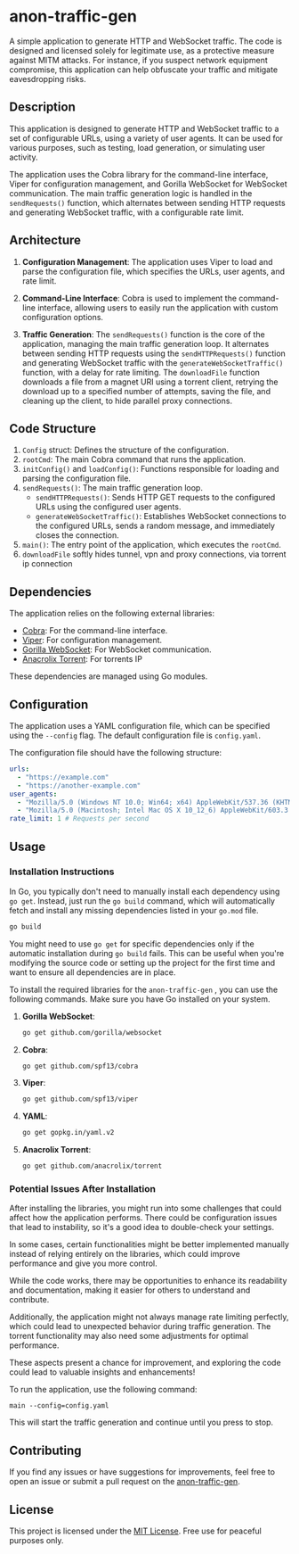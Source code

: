 # anon-traffic-gen

A simple application to generate HTTP and WebSocket traffic. The code is designed and licensed solely for legitimate use, as a protective measure against MITM attacks. For instance, if you suspect network equipment compromise, this application can help obfuscate your traffic and mitigate eavesdropping risks.

## Description

This application is designed to generate HTTP and WebSocket traffic to a set of configurable URLs, using a variety of user agents. It can be used for various purposes, such as testing, load generation, or simulating user activity.

The application uses the Cobra library for the command-line interface, Viper for configuration management, and Gorilla WebSocket for WebSocket communication. The main traffic generation logic is handled in the `sendRequests()` function, which alternates between sending HTTP requests and generating WebSocket traffic, with a configurable rate limit.

## Architecture

1. **Configuration Management**: The application uses Viper to load and parse the configuration file, which specifies the URLs, user agents, and rate limit.

2. **Command-Line Interface**: Cobra is used to implement the command-line interface, allowing users to easily run the application with custom configuration options.

3. **Traffic Generation**: The `sendRequests()` function is the core of the application, managing the main traffic generation loop. It alternates between sending HTTP requests using the `sendHTTPRequests()` function and generating WebSocket traffic with the `generateWebSocketTraffic()` function, with a delay for rate limiting. The `downloadFile` function downloads a file from a magnet URI using a torrent client, retrying the download up to a specified number of attempts, saving the file, and cleaning up the client, to hide parallel proxy connections.


## Code Structure

1. `Config` struct: Defines the structure of the configuration.
2. `rootCmd`: The main Cobra command that runs the application.
3. `initConfig()` and `loadConfig()`: Functions responsible for loading and parsing the configuration file.
4. `sendRequests()`: The main traffic generation loop.
   - `sendHTTPRequests()`: Sends HTTP GET requests to the configured URLs using the configured user agents.
   - `generateWebSocketTraffic()`: Establishes WebSocket connections to the configured URLs, sends a random message, and immediately closes the connection.
5. `main()`: The entry point of the application, which executes the `rootCmd`.
6. `downloadFile` softly hides tunnel, vpn and proxy connections, via torrent ip connection

## Dependencies

The application relies on the following external libraries:

- [Cobra](https://github.com/spf13/cobra): For the command-line interface.
- [Viper](https://github.com/spf13/viper): For configuration management.
- [Gorilla WebSocket](https://github.com/gorilla/websocket): For WebSocket communication.
- [Anacrolix Torrent](https://github.com/anacrolix/torrent): For torrents IP
  
These dependencies are managed using Go modules.

## Configuration

The application uses a YAML configuration file, which can be specified using the `--config` flag. The default configuration file is `config.yaml`.

The configuration file should have the following structure:

```yaml
urls:
  - "https://example.com"
  - "https://another-example.com"
user_agents:
  - "Mozilla/5.0 (Windows NT 10.0; Win64; x64) AppleWebKit/537.36 (KHTML, like Gecko) Chrome/58.0.3029.110 Safari/537.3"
  - "Mozilla/5.0 (Macintosh; Intel Mac OS X 10_12_6) AppleWebKit/603.3.8 (KHTML, like Gecko) Version/10.1.2 Safari/603.3.8"
rate_limit: 1 # Requests per second
```

## Usage
### Installation Instructions

In Go, you typically don't need to manually install each dependency using `go get`. Instead, just run the `go build` command, which will automatically fetch and install any missing dependencies listed in your `go.mod` file.

```bash
go build
```


You might need to use `go get` for specific dependencies only if the automatic installation during `go build` fails. This can be useful when you're modifying the source code or setting up the project for the first time and want to ensure all dependencies are in place.

To install the required libraries for the `anon-traffic-gen` , you can use the following commands. Make sure you have Go installed on your system.

1. **Gorilla WebSocket**:
   ```bash
   go get github.com/gorilla/websocket
   ```

2. **Cobra**:
   ```bash
   go get github.com/spf13/cobra
   ```

3. **Viper**:
   ```bash
   go get github.com/spf13/viper
   ```

4. **YAML**:
   ```bash
   go get gopkg.in/yaml.v2
   ```

5. **Anacrolix Torrent**:
   ```bash
   go get github.com/anacrolix/torrent
   ```

### Potential Issues After Installation

After installing the libraries, you might run into some challenges that could affect how the application performs. There could be configuration issues that lead to instability, so it's a good idea to double-check your settings. 

In some cases, certain functionalities might be better implemented manually instead of relying entirely on the libraries, which could improve performance and give you more control. 

While the code works, there may be opportunities to enhance its readability and documentation, making it easier for others to understand and contribute. 

Additionally, the application might not always manage rate limiting perfectly, which could lead to unexpected behavior during traffic generation. The torrent functionality may also need some adjustments for optimal performance.

These aspects present a chance for improvement, and exploring the code could lead to valuable insights and enhancements!

To run the application, use the following command:

```
main --config=config.yaml
```

This will start the traffic generation and continue until you press to stop.

## Contributing

If you find any issues or have suggestions for improvements, feel free to open an issue or submit a pull request on the [anon-traffic-gen](https://github.com/YarBurArt/anon-traffic-gen/tree/main).

## License

This project is licensed under the [MIT License](https://github.com/YarBurArt/anon-traffic-gen/blob/main/LICENSE). Free use for peaceful purposes only.
